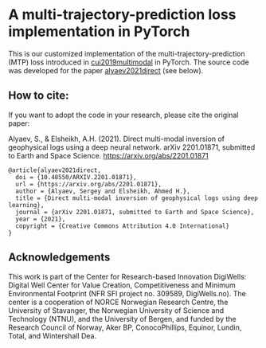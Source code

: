 # A multi-trajectory-prediction loss implementation in PyTorch

This is our customized implementation of the multi-trajectory-prediction (MTP) loss introduced in [cui2019multimodal](https://arxiv.org/abs/1809.10732) in PyTorch. The source code was developed for the paper [alyaev2021direct](https://arxiv.org/abs/2201.01871) (see below).

## How to cite:

If you want to adopt the code in your research, please cite the original paper:

Alyaev, S., & Elsheikh, A.H. (2021).  Direct multi-modal inversion of geophysical logs using a deep neural network. arXiv 2201.01871, submitted to Earth and Space Science. https://arxiv.org/abs/2201.01871

```
@article{alyaev2021direct,
  doi = {10.48550/ARXIV.2201.01871},
  url = {https://arxiv.org/abs/2201.01871},
  author = {Alyaev, Sergey and Elsheikh, Ahmed H.},
  title = {Direct multi-modal inversion of geophysical logs using deep learning},
  journal = {arXiv 2201.01871, submitted to Earth and Space Science},
  year = {2021},
  copyright = {Creative Commons Attribution 4.0 International}
}
```

## Acknowledgements

This work is part of the Center for Research-based Innovation DigiWells: Digital Well Center for Value Creation, Competitiveness and Minimum Environmental Footprint (NFR SFI project no. 309589, DigiWells.no). The center is a cooperation of NORCE Norwegian Research Centre, the University of Stavanger, the Norwegian University of Science and Technology (NTNU), and the University of Bergen, and funded by the Research Council of Norway, Aker BP, ConocoPhillips, Equinor, Lundin, Total, and Wintershall Dea.
